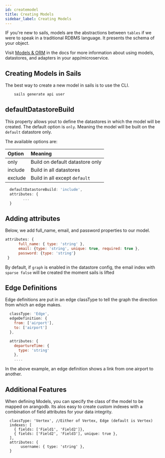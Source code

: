 ```yaml
---
id: createmodel
title: Creating Models
sidebar_label: Creating Models
---
```


IF you're new to sails, models are the abstractions between `tables` if we were to speak in a traditional RDBMS language. It presents the schema of your object.

Visit [Models & ORM](https://sailsjs.com/docs/concepts/models-and-orm) in the docs for more information about using models, datastores, and adapters in your app/microservice.

## Creating Models in Sails

The best way to create a new model in sails is to use the CLI.

```sh
    sails generate api user
```

## defaultDatastoreBuild

This property allows yout to define the datastores in which the model will be created. The default option is `only`. Meaning the model will be built on the `default` datastore only.

The available options are:

| Option  | Meaning                         |
| :------ | :------------------------------ |
| only    | Build on default datastore only |
| include | Build in all datastores         |
| exclude | Build in all except `default`   |

```js
  defaultDatastoreBuild: 'include',
  attributes: {
        ...
  }

```

## Adding attributes

Below, we add full_name, email, and password properties to our model.

```js
attributes: {
      full_name: { type: 'string' },
      email: {type: 'string', unique: true, required: true },
      password: {type: 'string'}
 }

```

By default, if `graph` is enabled in the datastore config, the email index with `sparse false` will be created the moment sails is lifted

## Edge Definitions

Edge definitions are put in an edge classType to tell the graph the direction from which an edge makes.

```js
  classType: 'Edge',
  edgeDefinition: {
    from: ['airport'],
    to: ['airport']
  },

  attributes: {
    departureTime: {
      type: 'string'
    },
    ....


```

In the above example, an edge definition shows a link from one airport to another.

## Additional Features

When defining Models, you can specify the class of the model to be mapped on arangodb. Its alos easy to create custom indexes with a combination of field attributes for your data integrity.

```
  classType: 'Vertex', //Either of Vertex, Edge (default is Vertex)
  indexes: [
    { fields: ['Field1', 'Field2']},
    { fields: ['Field2', 'Field3'], unique: true },
  ],
  attributes: {
       username: { type: 'string' },
  }

```
